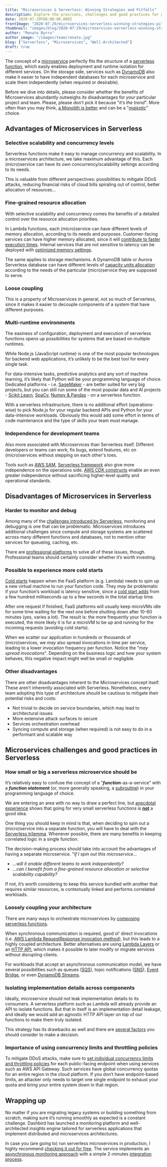 ```yaml
---
title: "Microservices & Serverless: Winning Strategies and Pitfalls"
description: Explore the pros/cons, challenges and good practices for going serverless with a Microservices architecture
date: 2020-07-29T00:00:00.000Z
frontImage: "2020-07-29/microservices-serverless-winning-strategies-pitfalls.png"
thumbnail: "images/blog/2020-07-29/microservices-serverless-winning-strategies-pitfalls.png"
author: "Renato Byrro"
author_image: "/images/team/renato.jpg"
blog: ["Serverless", "Microservices", "Well-Architected"]
draft: true
---
```



The concept of a [microservice](https://dashbird.io/knowledge-base/well-architected/monolith-vs-microservices/?utm_source=dashbird-blog&utm_medium=article&utm_campaign=well-architected&utm_content=microservices-in-faas) perfectly fits the structure of a [serverless function](https://dashbird.io/knowledge-base/aws-lambda/programming-model/), which easily enables deployment and runtime isolation for different services. On the storage side, services such as [DynamoDB](https://dashbird.io/knowledge-base/dynamodb/overview-and-main-concepts/?utm_source=dashbird-blog&utm_medium=article&utm_campaign=well-architected&utm_content=microservices-in-faas) also make it easier to have independent databases for each microservice and scale them independently (when required or desirable).

Before we dive into details, please consider whether the benefits of Microservices abundantly outweighs its disadvantages for _your_ particular project and team. Please, please don’t pick it because "_it’s the trend_". More often than you may think, [a Monolith is better](https://www.martinfowler.com/bliki/MonolithFirst.html) and can be a "_[majestic](https://m.signalvnoise.com/the-majestic-monolith/)_" choice.


## Advantages of Microservices in Serverless


### Selective scalability and concurrency levels

Serverless functions make it easy to manage concurrency and scalability. In a microservices architecture, we take maximum advantage of this. Each (micro)service can have its own concurrency/scalability settings according to its needs.

This is valuable from different perspectives: possibilities to mitigate DDoS attacks, reducing financial risks of cloud bills spiraling out of control, better allocation of resources...


### Fine-grained resource allocation

With selective scalability and concurrency comes the benefits of a detailed control over the resource allocation priorities.

In Lambda functions, each (micro)service can have different levels of memory allocation, according to its needs and purposes. Customer-facing services can have higher memory allocated, since it will [contribute to faster execution times](https://dev.to/byrro/how-to-optimize-lambda-memory-and-cpu-4dj1). Internal services that are not sensitive  to latency can be deployed with [optimized memory settings](https://medium.com/hackernoon/lower-your-aws-lambda-bill-by-increasing-memory-size-yep-e591ae499692).

The same applies to storage mechanisms. A DynamoDB table or Aurora Serverless database can have different levels of [capacity units allocation](https://dashbird.io/knowledge-base/dynamodb/capacity-modes/) according to the needs of the particular (micro)service they are supposed to serve.


### Loose coupling

This is a property of Microservices in general, not so much of Serverless, since it makes it easier to decouple components of a system that have different purposes.


### Multi-runtime environments

The easiness of configuration, deployment and execution of serverless functions opens up possibilities for systems that are based on multiple runtimes.

While Node.js (JavaScript runtime) is one of the most popular technologies for backend web applications, it’s unlikely to be the best tool for every single task.

For data-intensive tasks, predictive analytics and any sort of machine learning, it’s likely that Python will be your programming language of choice. Dedicated platforms - i.e. [SageMaker](https://aws.amazon.com/sagemaker/) - are better suited for very big projects, but you can still run some of the most popular data and AI projects - [Scikit Learn](https://serverlesscode.com/post/deploy-scikitlearn-on-lamba/), [SpaCy](https://dimashup.com/when-nlp-with-spacy-meets-aws-lambda/), [Numpy & Pandas](https://medium.com/@korniichuk/lambda-with-pandas-fd81aa2ff25e) - on a serverless function.

With a serverless infrastructure, there is no additional effort (operations-wise) to pick Node.js for your regular backend APIs and Python for your data-intensive workloads. Obviously this would add some effort in terms of code maintenance and the type of skills your team must manage.


### Independence for development teams

Also more associated with Microservices than Serverless itself. Different developers or teams can work, fix bugs, extend features, etc on (micro)services without stepping on each other's toes.

Tools such as [AWS SAM](https://aws.amazon.com/serverless/sam/), [Serverless framework](https://www.serverless.com/) also give more independence on the operations side. [AWS CDK constructs](https://docs.aws.amazon.com/cdk/latest/guide/constructs.html) enable an even greater independence without sacrificing higher-level quality and operational standards.


## Disadvantages of Microservices in Serverless


### Harder to monitor and debug

Among many of the [challenges introduced by Serverless](https://dashbird.io/blog/challenges-of-going-serverless-2020/?utm_source=dashbird-blog&utm_medium=article&utm_campaign=well-architected&utm_content=microservices-in-faas), monitoring and debugging is one that can be problematic. Microservices introduces additional challenges since compute and storage systems are scattered across many different functions and databases, not to mention other services for queueing, caching, etc.

There are [professional platforms](https://dashbird.io/blog/ultimate-guide-to-serverless-monitoring-platforms?utm_source=dashbird-blog&utm_medium=article&utm_campaign=well-architected&utm_content=microservices-in-faas) to solve all of these issues, though. Professional teams should certainly consider whether it’s worth investing.


### Possible to experience more cold starts

[Cold starts](https://dashbird.io/knowledge-base/aws-lambda/cold-starts/?utm_source=dashbird-blog&utm_medium=article&utm_campaign=well-architected&utm_content=microservices-in-faas) happen when the FaaS platform (e.g. Lambda) needs to spin up a new virtual machine to run your function code. They _may be_ problematic if your function’s workload is latency sensitive, since a [cold start adds](https://dashbird.io/blog/cold-starts-impact/?utm_source=dashbird-blog&utm_medium=article&utm_campaign=well-architected&utm_content=microservices-in-faas) from a few hundred milliseconds up to a few seconds in the total startup time.

After one request if finished, FaaS platforms will usually keep microVMs idle for some time waiting for the next one before shutting down after 10-60 minutes (yes, varies a lot). The result is: the more frequently your function is executed, the more likely it is for a microVM to be up and running for the incoming requests (avoiding cold starts).

When we scatter our application in hundreds or thousands of (micro)services, we _may_ also spread invocations in time per service, leading to a lower invocation frequency per function. Notice the "_may spread invocations_". Depending on the business logic and how your system behaves, this negative impact might well be small or negligible.


### Other disadvantages

There are other disadvantages inherent to the Microservices concept itself. These aren’t inherently associated with Serverless. Nonetheless, every team adopting this type of architecture should be cautious to mitigate their potential risks and costs:



*   Not trivial to decide on service boundaries, which may lead to architectural issues
*   More extensive attack surfaces to secure
*   Services orchestration overhead
*   Syncing compute and storage (when required) is not easy to do in a performant and scalable way


## Microservices challenges and good practices in Serverless


### How small or big a serverless microservice should be

It’s relatively easy to confuse the concept of a "**_function_**-as-a-service" with a **_function statement_** (or, more generally speaking, a [subroutine](https://en.wikipedia.org/wiki/Subroutine)) in your programming language of choice.

We are entering an area with no way to draw a perfect line, but [anecdotal experience](https://dev.to/rehanvdm/comment/121pa) shows that going for very small serverless functions is **<span style="text-decoration:underline;">not</span>** a good idea.

One thing you should keep in mind is that, when deciding to spin out a (micro)service into a separate function, you will have to deal with the [Serverless trilemma](https://dashbird.io/knowledge-base/well-architected/serverless-trilemma/?utm_source=dashbird-blog&utm_medium=article&utm_campaign=well-architected&utm_content=microservices-in-faas). Whenever possible, there are many benefits in keeping correlated logic in a single function.

The decision-making process should take into account the advantages of having a separate microservice. "_If I spin out this microservice…_



*   _...will it enable different teams to work independently?_
*   _...can I benefit from a fine-grained resource allocation or selective scalability capability?_

If not, it’s worth considering to keep this service bundled with another that requires similar resources, is contextually linked and performs correlated workloads.


### Loosely coupling your architecture

There are many ways to orchestrate microservices by [composing serverless functions](https://dashbird.io/knowledge-base/well-architected/serverless-functions-composition-strategies/?utm_source=dashbird-blog&utm_medium=article&utm_campaign=well-architected&utm_content=microservices-in-faas).

When synchronous communication is required, good ol’ direct invocations (i.e. [AWS Lambda RequestResponse invocation method](https://dashbird.io/knowledge-base/aws-lambda/invocation-methods-and-integrations/?utm_source=dashbird-blog&utm_medium=article&utm_campaign=well-architected&utm_content=microservices-in-faas#synchronous)), but this leads to a highly coupled architecture. Better alternatives are using [Lambda Layers](https://dashbird.io/knowledge-base/aws-lambda/lambda-layers/?utm_source=dashbird-blog&utm_medium=article&utm_campaign=well-architected&utm_content=microservices-in-faas) or an [HTTP API](https://docs.aws.amazon.com/apigateway/latest/developerguide/http-api.html), which makes it possible to later modify or migrate services without disrupting clients.

For workloads that accept an asynchronous communication model, we have several possibilities such as queues ([SQS](https://dashbird.io/knowledge-base/sqs/intro-to-sqs-queue-service/)), topic notifications ([SNS](https://aws.amazon.com/sns/)), [Event Bridge](https://dashbird.io/knowledge-base/event-bridge/intro-to-event-bridge/), or even [DynamoDB Streams](https://dashbird.io/knowledge-base/dynamodb/operations-and-data-access/?utm_source=dashbird-blog&utm_medium=article&utm_campaign=well-architected&utm_content=microservices-in-faas#streams).


### Isolating implementation details across components

Ideally, microservice should not leak implementation details to its consumers. A serverless platform such as Lambda will already provide an API to isolate functions. But that in itself is an implementation detail leakage, and ideally we would add an agnostic HTTP API layer on top of our functions to make them truly isolated.

This strategy has its drawbacks as well and there are [several factors](https://dev.to/aws-heroes/are-lambda-to-lambda-calls-really-so-bad-4p4k) you should consider to make a decision.


### Importance of using concurrency limits and throttling policies

To mitigate DDoS attacks, make sure to [set individual concurrency limits and throttling policies](https://dev.to/theburningmonk/the-api-gateway-security-flaw-you-need-to-pay-attention-to-44) for each public-facing endpoint when using services such as AWS API Gateway. Such services have global concurrency quotas for an entire region in the cloud platform. If you don’t have endpoint-based limits, an attacker only needs to target one single endpoint to exhaust your quota and bring your entire system down in that region.


## Wrapping up

No matter if you are migrating legacy systems or building something from scratch, making sure it’s running smoothly as expected is a constant challenge. Dashbird has launched a monitoring platform and well-architected insights engine tailored for serverless applications that implement distributed and microservices architectures.

In case you (are going to) run serverless microservices in production, I highly recommend [checking it out for free](https://dashbird.io/register/?utm_source=dashbird-blog&utm_medium=article&utm_campaign=well-architected&utm_content=microservices-in-faas). The service implements an [asynchronous monitoring approach](https://dashbird.io/docs/dashbird/how-dashbird-works/?utm_source=dashbird-blog&utm_medium=article&utm_campaign=well-architected&utm_content=microservices-in-faas) with a simple 2-minutes [integration process](https://dashbird.io/docs/quickstart/setting-up-dashbird/?utm_source=dashbird-blog&utm_medium=article&utm_campaign=well-architected&utm_content=microservices-in-faas).
